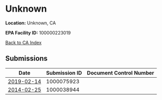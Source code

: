 # Unknown

**Location:** Unknown, CA

**EPA Facility ID:** 100000223019

[Back to CA Index](../../index.md)

## Submissions

| Date | Submission ID | Document Control Number |
|------|--------------|-------------------------|
| [2019-02-14](submissions/1000075923.md) | 1000075923 |  |
| [2014-02-25](submissions/1000038944.md) | 1000038944 |  |
